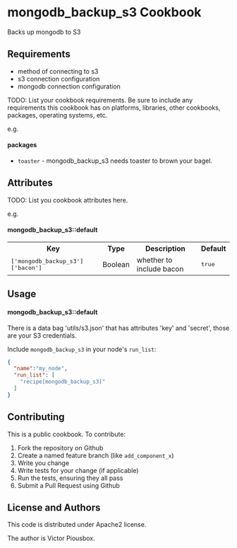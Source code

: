 mongodb_backup_s3 Cookbook
==========================

Backs up mongodb to S3

Requirements
------------

 * method of connecting to s3
 * s3 connection configuration
 * mongodb connection configuration

TODO: List your cookbook requirements. Be sure to include any requirements this cookbook has on platforms, libraries, other cookbooks, packages, operating systems, etc.

e.g.
#### packages
- `toaster` - mongodb_backup_s3 needs toaster to brown your bagel.

Attributes
----------
TODO: List you cookbook attributes here.

e.g.
#### mongodb_backup_s3::default
<table>
  <tr>
    <th>Key</th>
    <th>Type</th>
    <th>Description</th>
    <th>Default</th>
  </tr>
  <tr>
    <td><tt>['mongodb_backup_s3']['bacon']</tt></td>
    <td>Boolean</td>
    <td>whether to include bacon</td>
    <td><tt>true</tt></td>
  </tr>
</table>

Usage
-----
#### mongodb_backup_s3::default

There is a data bag 'utils/s3.json' that has attributes 'key' and 'secret', those are your S3 credentials.

Include `mongodb_backup_s3` in your node's `run_list`:

```json
{
  "name":"my_node",
  "run_list": [
    "recipe[mongodb_backup_s3]"
  ]
}
```

Contributing
------------

This is a public cookbook. To contribute:

1. Fork the repository on Github
2. Create a named feature branch (like `add_component_x`)
3. Write you change
4. Write tests for your change (if applicable)
5. Run the tests, ensuring they all pass
6. Submit a Pull Request using Github

License and Authors
-------------------

This code is distributed under Apache2 license.

The author is Victor Piousbox.
